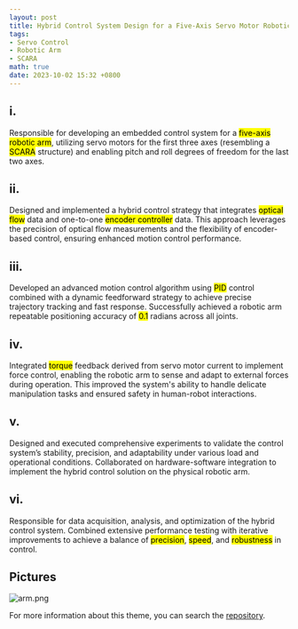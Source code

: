 ```yaml
---
layout: post
title: Hybrid Control System Design for a Five-Axis Servo Motor Robotic Arm Based on Optical Flow and One-to-One Encoder Integration
tags: 
- Servo Control
- Robotic Arm
- SCARA
math: true
date: 2023-10-02 15:32 +0800
---
```

## i.
Responsible for developing an embedded control system for a <mark>five-axis robotic arm</mark>, utilizing servo motors for the first three axes (resembling a <mark>SCARA</mark> structure) and enabling pitch and roll degrees of freedom for the last two axes.
## ii.	
Designed and implemented a hybrid control strategy that integrates <mark>optical flow</mark> data and one-to-one <mark>encoder controller</mark> data. This approach leverages the precision of optical flow measurements and the flexibility of encoder-based control, ensuring enhanced motion control performance.
## iii.	
Developed an advanced motion control algorithm using <mark>PID</mark> control combined with a dynamic feedforward strategy to achieve precise trajectory tracking and fast response. Successfully achieved a robotic arm repeatable positioning accuracy of <mark>0.1</mark> radians across all joints.
## iv.	
Integrated <mark>torque</mark> feedback derived from servo motor current to implement force control, enabling the robotic arm to sense and adapt to external forces during operation. This improved the system's ability to handle delicate manipulation tasks and ensured safety in human-robot interactions.
## v.	
Designed and executed comprehensive experiments to validate the control system’s stability, precision, and adaptability under various load and operational conditions. Collaborated on hardware-software integration to implement the hybrid control solution on the physical robotic arm.
## vi.	
Responsible for data acquisition, analysis, and optimization of the hybrid control system. Combined extensive performance testing with iterative improvements to achieve a balance of <mark>precision</mark>, <mark>speed</mark>, and <mark>robustness</mark> in control.
## Pictures
![arm.png](https://github.com/sos-xiaobai/sos-xiaobai.github.io/pictures/arm.png)



For more information about this theme, you can search the [repository](https://github.com/sos-xiaobai/Engineering-robot).